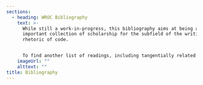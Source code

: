 ```yaml
---
sections:
  - heading: WROC Bibliography
    text: >-
      While still a work-in-progress, this bibliography aims at being an
      important collection of scholarship for the subfield of the writing and
      rhetoric of code.


      To find another list of readings, including tangentially related research from adjacent disciplines and fields, visit the [WROC Zotero Group](https://www.zotero.org/groups/4605692/wroc).
    imageUrl: ""
    alttext: ""
title: Bibliography
---
```


